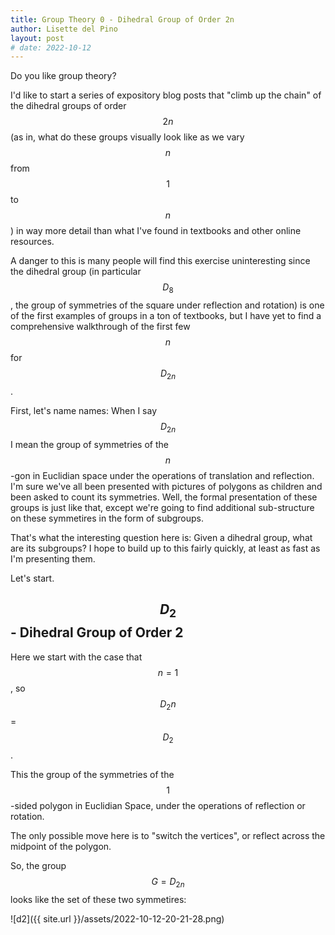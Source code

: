 ```yaml
---
title: Group Theory 0 - Dihedral Group of Order 2n
author: Lisette del Pino
layout: post
# date: 2022-10-12
---
```


<script type="text/javascript" async
  src="https://cdn.mathjax.org/mathjax/latest/MathJax.js?config=TeX-MML-AM_CHTML">
</script>

Do you like group theory?

I'd like to start a series of expository blog posts that "climb up the chain" of the dihedral groups of order $$2n$$ (as in, what do these groups visually look like as we vary $$n$$ from $$1$$ to $$n$$) in way more detail than what I've found in textbooks and other online resources. 

A danger to this is many people will find this exercise uninteresting since the dihedral group (in particular $$D_8$$, the group of symmetries of the square under reflection and rotation) is one of the first examples of groups in a ton of textbooks, but I have yet to find a comprehensive walkthrough of the first few $$n$$ for $$D_{2n}$$.

First, let's name names: When I say $$D_{2n}$$ I mean the group of symmetries of the $$n$$-gon in Euclidian space under the operations of translation and reflection. I'm sure we've all been presented with pictures of polygons as children and been asked to count its symmetries. Well, the formal presentation of these groups is just like that, except we're going to find additional sub-structure on these symmetires in the form of subgroups. 

That's what the interesting question here is: Given a dihedral group, what are its subgroups?
I hope to build up to this fairly quickly, at least as fast as I'm presenting them. 

Let's start. 

## $$D_2$$ - Dihedral Group of Order 2

Here we start with the case that $$n=1$$, so $$D_2n$$ = $$D_2$$. 

This the group of the symmetries of the $$1$$-sided polygon in Euclidian Space, under the operations of reflection or rotation. 

The only possible move here is to "switch the vertices", or reflect across the midpoint of the polygon. 

So, the group $$G = D_{2n}$$ looks like the set of these two symmetires:

<!-- ![](/assets/2022-10-12-20-21-28.png) -->

![d2]({{ site.url }}/assets/2022-10-12-20-21-28.png)
